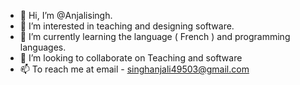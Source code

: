 - 👋 Hi, I’m @Anjalisingh.
- 👀 I’m interested in teaching and designing software.
- 🌱 I’m currently learning the language ( French ) and programming languages.
- 💞️ I’m looking to collaborate on Teaching and software 
- 📫 To reach me  at email - singhanjali49503@gmail.com

<!---
AnjaliSingh2001/AnjaliSingh2001 is a ✨ special ✨ repository because its `README.md` (this file) appears on your GitHub profile.
You can click the Preview link to take a look at your changes.
--->
